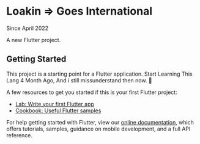 # Loakin => Goes International
Since April 2022

A new Flutter project.

## Getting Started

This project is a starting point for a Flutter application.
Start Learning This Lang 4 Month Ago, And i still missunderstand then now. 🧃

A few resources to get you started if this is your first Flutter project:

- [Lab: Write your first Flutter app](https://flutter.dev/docs/get-started/codelab)
- [Cookbook: Useful Flutter samples](https://flutter.dev/docs/cookbook)

For help getting started with Flutter, view our
[online documentation](https://flutter.dev/docs), which offers tutorials,
samples, guidance on mobile development, and a full API reference.
